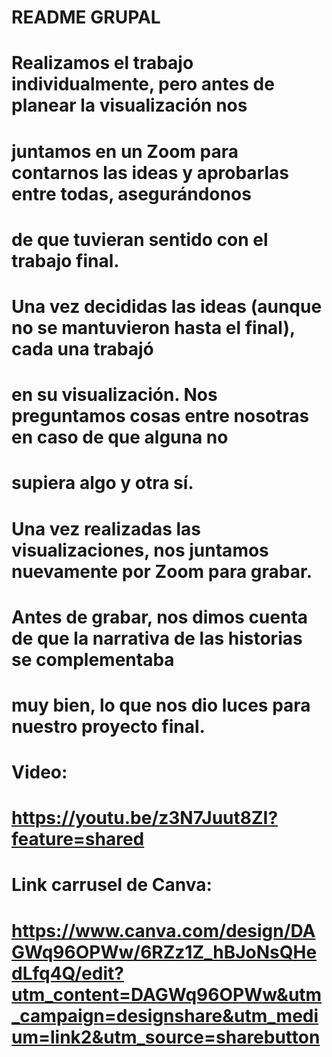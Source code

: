 # README GRUPAL

# Realizamos el trabajo individualmente, pero antes de planear la visualización nos 
# juntamos en un Zoom para contarnos las ideas y aprobarlas entre todas, asegurándonos 
# de que tuvieran sentido con el trabajo final. 

# Una vez decididas las ideas (aunque no se mantuvieron hasta el final), cada una trabajó 
# en su visualización. Nos preguntamos cosas entre nosotras en caso de que alguna no 
# supiera algo y otra sí. 

# Una vez realizadas las visualizaciones, nos juntamos nuevamente por Zoom para grabar. 
# Antes de grabar, nos dimos cuenta de que la narrativa de las historias se complementaba 
# muy bien, lo que nos dio luces para nuestro proyecto final.

# Video: 
# https://youtu.be/z3N7Juut8ZI?feature=shared

# Link carrusel de Canva: 
# https://www.canva.com/design/DAGWq96OPWw/6RZz1Z_hBJoNsQHedLfq4Q/edit?utm_content=DAGWq96OPWw&utm_campaign=designshare&utm_medium=link2&utm_source=sharebutton

